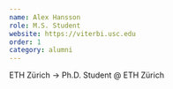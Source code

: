 ```yaml
---
name: Alex Hansson
role: M.S. Student
website: https://viterbi.usc.edu
order: 1
category: alumni
---
```


ETH Zürich → Ph.D. Student @ ETH Zürich